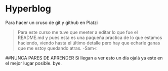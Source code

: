 # Hyperblog
Para hacer un cruso de git y github en Platzi
>Para este curso me tuve que meeter a editar lo que fue el README.md y pues esta es una paqueña practica de lo que estamos haciendo, viendo hasta el último detalle pero hay que echarle ganas que me estoy quedando atras.
-Sam<

##NUNCA PARES DE APRENDER
Si llegan a ver esto un día ojalá ya este en el mejor lugar posible. bye.